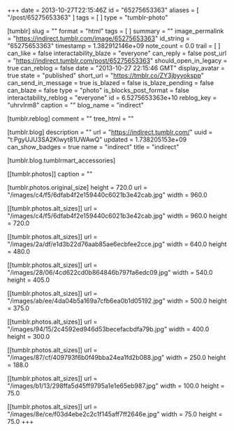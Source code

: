 +++
date = 2013-10-27T22:15:46Z
id = "65275653363"
aliases = [ "/post/65275653363" ]
tags = [ ]
type = "tumblr-photo"

[tumblr]
slug = ""
format = "html"
tags = [ ]
summary = ""
image_permalink = "https://indirect.tumblr.com/image/65275653363"
id_string = "65275653363"
timestamp = 1.382912146e+09
note_count = 0.0
trail = [ ]
can_like = false
interactability_blaze = "everyone"
can_reply = false
post_url = "https://indirect.tumblr.com/post/65275653363"
should_open_in_legacy = true
can_reblog = false
date = "2013-10-27 22:15:46 GMT"
display_avatar = true
state = "published"
short_url = "https://tmblr.co/ZY3jbyyokspp"
can_send_in_message = true
is_blazed = false
is_blaze_pending = false
can_blaze = false
type = "photo"
is_blocks_post_format = false
interactability_reblog = "everyone"
id = 6.5275653363e+10
reblog_key = "uhrvIrm8"
caption = ""
blog_name = "indirect"

[tumblr.reblog]
comment = ""
tree_html = ""

[tumblr.blog]
description = ""
url = "https://indirect.tumblr.com/"
uuid = "t:PgyUJU3SA2Klwyt81UWAwQ"
updated = 1.738205153e+09
can_show_badges = true
name = "indirect"
title = "indirect"

[tumblr.blog.tumblrmart_accessories]

[[tumblr.photos]]
caption = ""

[tumblr.photos.original_size]
height = 720.0
url = "/images/c4/f5/6dfab4f2e159440c6021b3e42cab.jpg"
width = 960.0

[[tumblr.photos.alt_sizes]]
url = "/images/c4/f5/6dfab4f2e159440c6021b3e42cab.jpg"
width = 960.0
height = 720.0

[[tumblr.photos.alt_sizes]]
url = "/images/2a/df/e1d3b22d76aab85ae6ecbfee2cce.jpg"
width = 640.0
height = 480.0

[[tumblr.photos.alt_sizes]]
url = "/images/28/06/4cd622cd0b864846b797fa6edc09.jpg"
width = 540.0
height = 405.0

[[tumblr.photos.alt_sizes]]
url = "/images/ab/ee/4da04b5a169a7cfb6ea0b1d05192.jpg"
width = 500.0
height = 375.0

[[tumblr.photos.alt_sizes]]
url = "/images/94/15/2c4592ed946d53becefacbdfa79b.jpg"
width = 400.0
height = 300.0

[[tumblr.photos.alt_sizes]]
url = "/images/87/cf/409793f6b0f49bba24ea1fd2b088.jpg"
width = 250.0
height = 188.0

[[tumblr.photos.alt_sizes]]
url = "/images/b1/13/298ffa5d45ff9795a1e1e65eb987.jpg"
width = 100.0
height = 75.0

[[tumblr.photos.alt_sizes]]
url = "/images/8e/ce/f03d4ebe2c2c1f145aff7ff2646e.jpg"
width = 75.0
height = 75.0
+++

